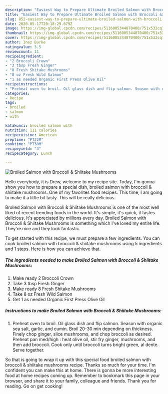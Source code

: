 ```yaml
---
description: "Easiest Way to Prepare Ultimate Broiled Salmon with Broccoli &amp;amp; Shiitake Mushrooms"
title: "Easiest Way to Prepare Ultimate Broiled Salmon with Broccoli &amp;amp; Shiitake Mushrooms"
slug: 852-easiest-way-to-prepare-ultimate-broiled-salmon-with-broccoli-and-amp-shiitake-mushrooms
date: 2020-05-17T20:18:29.679Z
image: https://img-global.cpcdn.com/recipes/5116005344870400/751x532cq70/broiled-salmon-with-broccoli-shiitake-mushrooms-recipe-main-photo.jpg
thumbnail: https://img-global.cpcdn.com/recipes/5116005344870400/751x532cq70/broiled-salmon-with-broccoli-shiitake-mushrooms-recipe-main-photo.jpg
cover: https://img-global.cpcdn.com/recipes/5116005344870400/751x532cq70/broiled-salmon-with-broccoli-shiitake-mushrooms-recipe-main-photo.jpg
author: Inez Burke
ratingvalue: 3.5
reviewcount: 11
recipeingredient:
- "2 Broccoli Crown"
- "3 tbsp Fresh Ginger"
- "8 Fresh Shitake Mushrooms"
- "8 oz Fresh Wild Salmon"
- "1 as needed Organic First Press Olive Oil"
recipeinstructions:
- "Preheat oven to broil. Oil glass dish and flip salmon. Season with organic sea salt, garlic, and cumin. Broil 20-30 min depending on thickness. Finely chop ginger, slice mushrooms, and chop broccoli as desired. Preheat pan med/high : heat olive oil, stir fry ginger, mushrooms, and then add broccoli. Cook only until broccoli turns bright green, al dente. Serve together."
categories:
- Recipe
tags:
- broiled
- salmon
- with

katakunci: broiled salmon with 
nutrition: 111 calories
recipecuisine: American
preptime: "PT22M"
cooktime: "PT38M"
recipeyield: "3"
recipecategory: Lunch

---
```



![Broiled Salmon with Broccoli &amp; Shiitake Mushrooms](https://img-global.cpcdn.com/recipes/5116005344870400/751x532cq70/broiled-salmon-with-broccoli-shiitake-mushrooms-recipe-main-photo.jpg)

Hello everybody, it is Drew, welcome to my recipe site. Today, I'm gonna show you how to prepare a special dish, broiled salmon with broccoli &amp; shiitake mushrooms. One of my favorites food recipes. This time, I am going to make it a little bit tasty. This will be really delicious.

Broiled Salmon with Broccoli &amp; Shiitake Mushrooms is one of the most well liked of recent trending foods in the world. It's simple, it's quick, it tastes delicious. It's appreciated by millions every day. Broiled Salmon with Broccoli &amp; Shiitake Mushrooms is something which I've loved my entire life. They're nice and they look fantastic.




To get started with this recipe, we must prepare a few ingredients. You can cook broiled salmon with broccoli &amp; shiitake mushrooms using 5 ingredients and 1 steps. Here is how you can achieve that.

<!--inarticleads1-->

##### The ingredients needed to make Broiled Salmon with Broccoli &amp; Shiitake Mushrooms:

1. Make ready 2 Broccoli Crown
1. Take 3 tbsp Fresh Ginger
1. Make ready 8 Fresh Shitake Mushrooms
1. Take 8 oz Fresh Wild Salmon
1. Get 1 as needed Organic First Press Olive Oil




<!--inarticleads2-->

##### Instructions to make Broiled Salmon with Broccoli &amp; Shiitake Mushrooms:

1. Preheat oven to broil. Oil glass dish and flip salmon. Season with organic sea salt, garlic, and cumin. Broil 20-30 min depending on thickness. Finely chop ginger, slice mushrooms, and chop broccoli as desired. Preheat pan med/high : heat olive oil, stir fry ginger, mushrooms, and then add broccoli. Cook only until broccoli turns bright green, al dente. Serve together.




So that is going to wrap it up with this special food broiled salmon with broccoli &amp; shiitake mushrooms recipe. Thanks so much for your time. I'm confident you can make this at home. There is gonna be more interesting food at home recipes coming up. Remember to bookmark this page in your browser, and share it to your family, colleague and friends. Thank you for reading. Go on get cooking!
